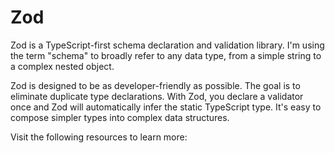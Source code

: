 # Zod

Zod is a TypeScript-first schema declaration and validation library. I'm using the term "schema" to broadly refer to any data type, from a simple string to a complex nested object.

Zod is designed to be as developer-friendly as possible. The goal is to eliminate duplicate type declarations. With Zod, you declare a validator once and Zod will automatically infer the static TypeScript type. It's easy to compose simpler types into complex data structures.

Visit the following resources to learn more: